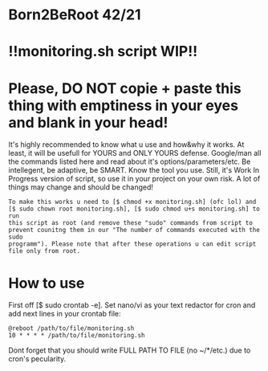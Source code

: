 
# Born2BeRoot 42/21

# !!monitoring.sh script WIP!!

# Please, DO NOT copie + paste this thing with emptiness in your eyes and blank in your head!
It's highly recommended to know what u use and how&why it works. At least, it will be usefull for YOURS and ONLY YOURS defense.
Google/man all the commands listed here and read about it's options/parameters/etc. Be intellegent, be adaptive, be SMART. Know the tool you use.
Still, it's Work In Progress version of script, so use it in your project on your own risk. A lot of things may change and should be changed!
~~~~~~~~~~~~~~~~~~~~~~~~~~~~~~~~~~~~~~~~~~~~~~~~~~~~~~~~~~~~~~~~~~~~~~~~~~~~~~~~~~~~~~~~~~~~~~~~~~~~~~~~~~~~~~~~~~~~~~~~~~~~~~~~~~~~~~~~~~~~~~~~~
To make this works u need to [$ chmod +x monitoring.sh] (ofc lol) and [$ sudo chown root monitoring.sh], [$ sudo chmod u+s monitoring.sh] to run 
this script as root (and remove these "sudo" commands from script to prevent counitng them in our "The number of commands executed with the sudo 
programm"). Please note that after these operations u can edit script file only from root.
~~~~~~~~~~~~~~~~~~~~~~~~~~~~~~~~~~~~~~~~~~~~~~~~~~~~~~~~~~~~~~~~~~~~~~~~~~~~~~~~~~~~~~~~~~~~~~~~~~~~~~~~~~~~~~~~~~~~~~~~~~~~~~~~~~~~~~~~~~~~~~~~~
# How to use
First off [$ sudo crontab -e]. Set nano/vi as your text redactor for cron and add next lines in your crontab file:
~~~~~~~~~~~~~~~~~~~~~~~~~~
@reboot /path/to/file/monitoring.sh
10 * * * * /path/to/file/monitoring.sh
~~~~~~~~~~~~~~~~~~~~~~~~~~
Dont forget that you should write FULL PATH TO FILE (no ~/*/etc.) due to cron's pecularity.
